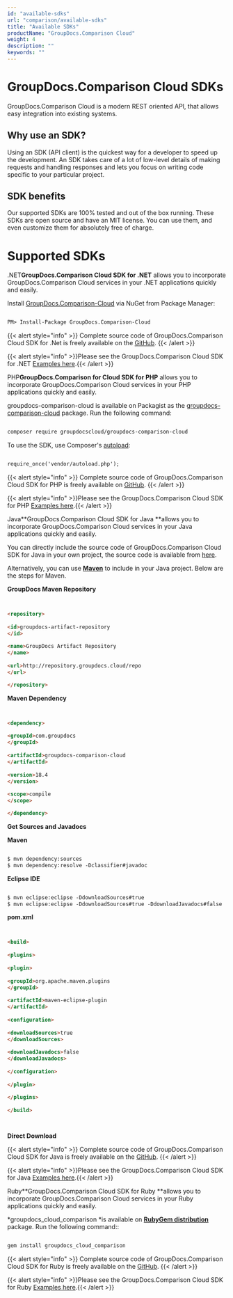 ```yaml
---
id: "available-sdks"
url: "comparison/available-sdks"
title: "Available SDKs"
productName: "GroupDocs.Comparison Cloud"
weight: 4
description: ""
keywords: ""
---
```







# GroupDocs.Comparison Cloud SDKs #

GroupDocs.Comparison Cloud is a modern REST oriented API, that allows easy integration into existing systems.

## Why use an SDK? ##

Using an SDK (API client) is the quickest way for a developer to speed up the development. An SDK takes care of a lot of low-level details of making requests and handling responses and lets you focus on writing code specific to your particular project.

## SDK benefits ##

Our supported SDKs are 100% tested and out of the box running. These SDKs are open source and have an MIT license. You can use them, and even customize them for absolutely free of charge.

# Supported SDKs #





 .NET**GroupDocs.Comparison Cloud SDK for .NET** allows you to incorporate GroupDocs.Comparison Cloud services in your .NET applications quickly and easily.

Install [GroupDocs.Comparison-Cloud](https://www.nuget.org/packages/GroupDocs.comparison-Cloud/) via NuGet from Package Manager:

```html 

PM> Install-Package GroupDocs.Comparison-Cloud


 ```

{{< alert style="info" >}}
Complete source code of GroupDocs.Comparison Cloud SDK for .Net is freely available on the [GitHub](https://github.com/groupdocs-comparison-cloud/groupdocs-comparison-cloud-dotnet).
{{< /alert >}}

{{< alert style="info" >}}Please see the GroupDocs.Comparison Cloud SDK for .NET [Examples here](https://github.com/groupdocs-comparison-cloud/groupdocs-comparison-cloud-dotnet/tree/master/GroupDocs.Comparison.Cloud.Sdk.Test).{{< /alert >}}




 PHP**GroupDocs.Comparison for Cloud SDK for PHP** allows you to incorporate GroupDocs.Comparison Cloud services in your PHP applications quickly and easily.

groupdocs-comparison-cloud is available on Packagist as the [groupdocs-comparison-cloud](https://packagist.org/packages/groupdocscloud/groupdocs-comparison-cloud) package. Run the following command:

```html 

composer require groupdocscloud/groupdocs-comparison-cloud

 ```

To use the SDK, use Composer's [autoload](https://getcomposer.org/doc/00-intro.md#autoloading):

```html 

require_once('vendor/autoload.php');

 ```

{{< alert style="info" >}}
Complete source code of GroupDocs.Comparison Cloud SDK for PHP is freely available on [GitHub](https://github.com/groupdocs-comparison-cloud/groupdocs-comparison-cloud-php).
{{< /alert >}}

{{< alert style="info" >}}Please see the GroupDocs.Comparison Cloud SDK for PHP [Examples here](https://github.com/groupdocs-comparison-cloud/groupdocs-comparison-cloud-php/tree/master/tests/GroupDocs/Comparison/ApiTests).{{< /alert >}}




 Java**GroupDocs.Comparison Cloud SDK for Java **allows you to incorporate GroupDocs.Comparison Cloud services in your Java applications quickly and easily.

You can directly include the source code of GroupDocs.Comparison Cloud SDK for Java in your own project, the source code is available from [here](https://github.com/groupdocs-comparison-cloud/groupdocs-comparison-cloud-java).

Alternatively, you can use [**Maven**](https://repository.groupdocs.cloud/webapp/#/artifacts/browse/tree/General/repo/com/groupdocs/groupdocs-comparison-cloud) to include in your Java project. Below are the steps for Maven.

**GroupDocs Maven Repository**

```html 


<repository>
    
<id>groupdocs-artifact-repository
</id>
    
<name>GroupDocs Artifact Repository
</name>
    
<url>http://repository.groupdocs.cloud/repo
</url>

</repository>


 ```

**Maven Dependency**

```html 


<dependency>
    
<groupId>com.groupdocs
</groupId>
    
<artifactId>groupdocs-comparison-cloud
</artifactId>
    
<version>18.4
</version>
    
<scope>compile
</scope>

</dependency>


 ```

**Get Sources and Javadocs**

**Maven**

```html 

$ mvn dependency:sources
$ mvn dependency:resolve -Dclassifier#javadoc


 ```

**Eclipse IDE**

```html 

$ mvn eclipse:eclipse -DdownloadSources#true
$ mvn eclipse:eclipse -DdownloadSources#true -DdownloadJavadocs#false


 ```

**pom.xml**

```html 


<build>
  
<plugins>
    
<plugin>
      
<groupId>org.apache.maven.plugins
</groupId>
      
<artifactId>maven-eclipse-plugin
</artifactId>
      
<configuration>
          
<downloadSources>true
</downloadSources>
          
<downloadJavadocs>false
</downloadJavadocs>
      
</configuration>
    
</plugin>
  
</plugins>
 
</build>




 ```

**Direct Download**

{{< alert style="info" >}}
Complete source code of GroupDocs.Comparison Cloud SDK for Java is freely available on the [GitHub](https://github.com/groupdocs-comparison-cloud/groupdocs-comparison-cloud-java).
{{< /alert >}}

{{< alert style="info" >}}Please see the GroupDocs.Comparison Cloud SDK for Java [Examples here](https://github.com/groupdocs-comparison-cloud/groupdocs-comparison-cloud-java/tree/master/src/test/java/com/groupdocs/cloud/comparison/api).{{< /alert >}}




 Ruby**GroupDocs.Comparison Cloud SDK for Ruby **allows you to incorporate GroupDocs.Comparison Cloud services in your Ruby applications quickly and easily.

*groupdocs_cloud_comparison *is available on **[RubyGem distribution](https://rubygems.org/gems/groupdocs_comparison_cloud)** package. Run the following command::

```html 

gem install groupdocs_cloud_comparison 


 ```

{{< alert style="info" >}}
Complete source code of GroupDocs.Comparison Cloud SDK for Ruby is freely available on the [GitHub](https://github.com/groupdocs-comparison-cloud/groupdocs-comparison-cloud-ruby).
{{< /alert >}}

{{< alert style="info" >}}Please see the GroupDocs.Comparison Cloud SDK for Ruby [Examples here](https://github.com/groupdocs-comparison-cloud/groupdocs-comparison-cloud-ruby/tree/master/test/api).{{< /alert >}}




